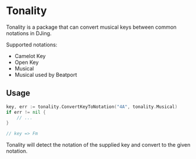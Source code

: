 # Tonality

Tonality is a package that can convert musical keys between common notations in
DJing.

Supported notations:

- Camelot Key
- Open Key
- Musical
- Musical used by Beatport

## Usage

```go
key, err := tonality.ConvertKeyToNotation("4A", tonality.Musical)
if err != nil {
    // ...
}

// key => Fm
```

Tonality will detect the notation of the supplied key and convert to the given
notation.

